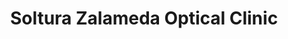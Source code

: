 ---
title: "Soltura Zalameda Optical Clinic"
url: /los-banos/soltura-zalameda-optical-clinic/
shop: Optiker
---